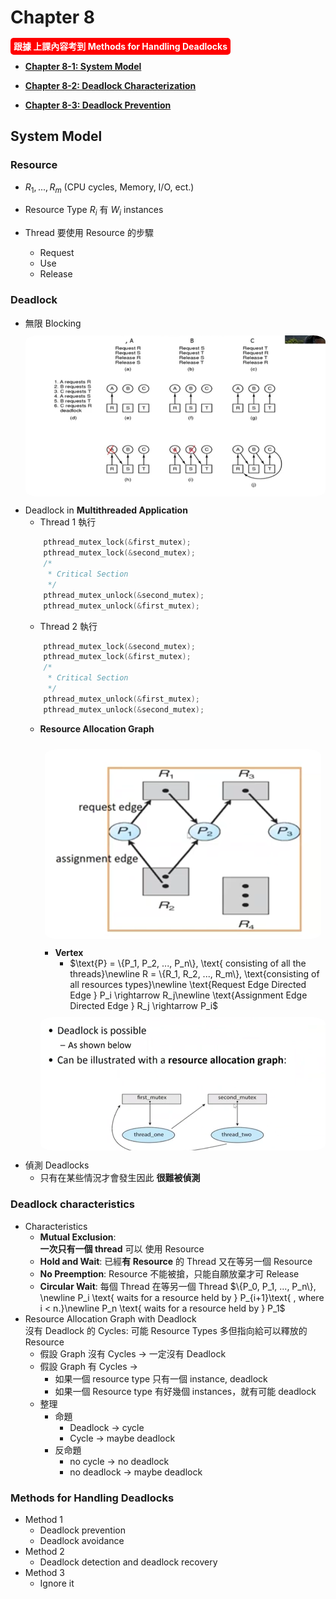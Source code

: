 # Chapter 8
<mark style='background-color: red; color:white; padding: 5px; border-radius: 5px'><strong>跟據 上課內容考到 Methods for Handling Deadlocks</strong></mark>

- [**Chapter 8-1: System Model**](https://www.youtube.com/watch?v=19NJru-n5kc&list=PLwD0kbgjHKhHaUh1mnJIuwm6otLQW3_UP&index=51)

- [**Chapter 8-2: Deadlock Characterization**](https://www.youtube.com/watch?v=jAJJyEdKf1M&list=PLwD0kbgjHKhHaUh1mnJIuwm6otLQW3_UP&index=52)

- [**Chapter 8-3: Deadlock Prevention**](https://www.youtube.com/watch?v=22BmKTWpBqA&list=PLwD0kbgjHKhHaUh1mnJIuwm6otLQW3_UP&index=53)

## System Model
### Resource
- $R_1, ..., R_m$ (CPU cycles, Memory, I/O, ect.)

- Resource Type $R_i$ 有 $W_i$ instances

- Thread 要使用 Resource 的步驟
    - Request
    - Use
    - Release

### Deadlock
- 無限 Blocking
    <center><img src="images-2/image.png" style='border-radius: 20px; padding-top: 10px; padding-bottom: 10px;'/></center>
- Deadlock in **Multithreaded Application**
    - Thread 1 執行 
    ```c
        pthread_mutex_lock(&first_mutex);
        pthread_mutex_lock(&second_mutex);
        /*
         * Critical Section
         */
        pthread_mutex_unlock(&second_mutex);
        pthread_mutex_unlock(&first_mutex);
    ```
    - Thread 2 執行
    ```c
        pthread_mutex_lock(&second_mutex);
        pthread_mutex_lock(&first_mutex);
        /*
         * Critical Section
         */
        pthread_mutex_unlock(&first_mutex);
        pthread_mutex_unlock(&second_mutex);
    ```
    - **Resource Allocation Graph**
        <center><img src="images-2/image-2.png" style='border-radius: 20px; padding-top: 10px; padding-bottom: 10px;'/></center>

        - **Vertex**
            - $\text{P} = \{P_1, P_2, ..., P_n\}, \text{ consisting of all the threads}\newline R = \{R_1, R_2, ..., R_m\}, \text{consisting of all resources types}\newline
            \text{Request Edge  Directed Edge } P_i \rightarrow R_j\newline
            \text{Assignment Edge Directed Edge } R_j \rightarrow P_i$
        <center><img src="images-2/image-1.png" style='border-radius: 20px; padding-top: 10px; padding-bottom: 10px;'/></center>
- 偵測 Deadlocks
    - 只有在某些情況才會發生因此 **很難被偵測**

### Deadlock characteristics
- Characteristics
    - **Mutual Exclusion**:\
        **一次只有一個 thread** 可以 使用 Resource
    - **Hold and Wait**: 已經**有 Resource** 的 Thread 又在等另一個 Resource
    - **No Preemption**: Resource 不能被搶，只能自願放棄才可 Release
    - **Circular Wait**: 每個 Thread 在等另一個 Thread $\{P_0, P_1, ..., P_n\}, \newline P_i \text{ waits for a resource held by } P_{i+1}\text{ , where i < n.}\newline P_n \text{ waits for a resource held by } P_1$ 
- Resource Allocation Graph with Deadlock\
    沒有 Deadlock 的 Cycles: 可能 Resource Types 多但指向給可以釋放的 Resource 
    - 假設 Graph 沒有 Cycles $\rightarrow$ 一定沒有 Deadlock
    - 假設 Graph 有 Cycles $\rightarrow$ 
        - 如果一個 resource type 只有一個 instance, deadlock
        - 如果一個 Resource type 有好幾個 instances，就有可能 deadlock
    - 整理
        - 命題
            - Deadlock $\rightarrow$ cycle
            - Cycle $\rightarrow$ maybe deadlock
        - 反命題
            - no cycle $\rightarrow$ no deadlock
            - no deadlock $\rightarrow$ maybe deadlock
### Methods for Handling Deadlocks
- Method 1
    - Deadlock prevention
    - Deadlock avoidance
- Method 2
    - Deadlock detection and deadlock recovery
- Method 3
    - Ignore it
